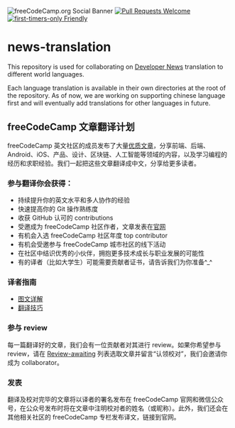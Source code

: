 ![freeCodeCamp.org Social Banner](https://s3.amazonaws.com/freecodecamp/wide-social-banner.png)
[![Pull Requests Welcome](https://img.shields.io/badge/PRs-welcome-brightgreen.svg?style=flat)](http://makeapullrequest.com)
[![first-timers-only Friendly](https://img.shields.io/badge/first--timers--only-friendly-blue.svg)](http://www.firsttimersonly.com/)

# news-translation

This repository is used for collaborating on [Developer News](https://www.freecodecamp.org/news) translation to different world languages.

Each language translation is available in their own directories at the root of the repository. As of now, we are working on supporting chinese language first and will eventually add translations for other languages in future.

## freeCodeCamp 文章翻译计划

freeCodeCamp 英文社区的成员发布了大量[优质文章](https://www.freecodecamp.org/news/)，分享前端、后端、 Android、iOS、产品、设计、区块链、人工智能等领域的内容，以及学习编程的经历和求职经验。我们一起把这些文章翻译成中文，分享给更多读者。

### 参与翻译你会获得：
- 持续提升你的英文水平和多人协作的经验
- 快速提高你的 Git 操作熟练度
- 收获 GitHub 认可的 contributions
- 受邀成为 freeCodeCamp 社区作者，文章发表在[官网](https://chinese.freecodecamp.org/news/)
- 有机会入选 freeCodeCamp 社区年度 top contributor
- 有机会受邀参与 freeCodeCamp 城市社区的线下活动
- 在社区中结识优秀的小伙伴，拥抱更多技术成长与职业发展的可能性
- 有的译者（比如大学生）可能需要贡献者证书，请告诉我们为你准备^_^

### 译者指南

- [图文详解](./Contributing.md)
- [翻译技巧](https://github.com/freeCodeCamp/news-translation/wiki/%E7%BF%BB%E8%AF%91%E6%8A%80%E5%B7%A7)

### 参与 review
每一篇翻译好的文章，我们会有一位贡献者对其进行 review。如果你希望参与 review，请在 [Review-awaiting](https://github.com/freeCodeCamp/news-translation/issues?q=is%3Aissue+is%3Aopen+label%3AReview-awaiting) 列表选取文章并留言“认领校对”，我们会邀请你成为 collaborator。

### 发表

翻译及校对完毕的文章将以译者的署名发布在 freeCodeCamp 官网和微信公众号，在公众号发布时将在文章中注明校对者的姓名（或昵称）。此外，我们还会在其他相关社区的 freeCodeCamp 专栏发布译文，链接到官网。

